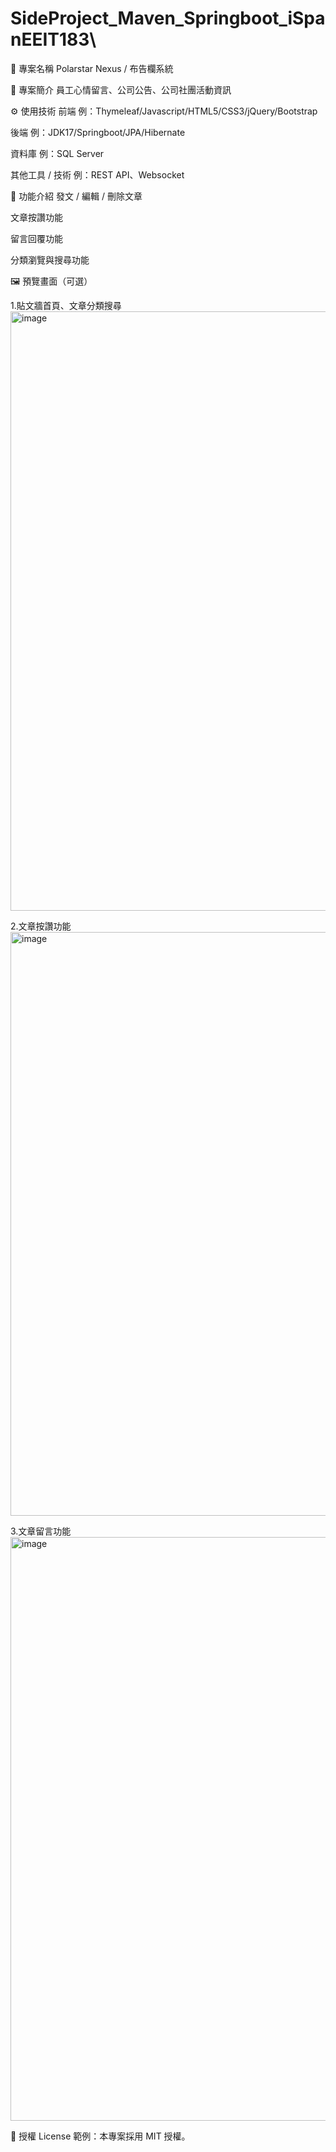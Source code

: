 # SideProject_Maven_Springboot_iSpanEEIT183\

📘 專案名稱
Polarstar Nexus / 布告欄系統

📖 專案簡介
員工心情留言、公司公告、公司社團活動資訊

⚙️ 使用技術
前端
例：Thymeleaf/Javascript/HTML5/CSS3/jQuery/Bootstrap

後端
例：JDK17/Springboot/JPA/Hibernate

資料庫
例：SQL Server

其他工具 / 技術
例：REST API、Websocket

🚀 功能介紹
 發文 / 編輯 / 刪除文章

 文章按讚功能

 留言回覆功能

 分類瀏覽與搜尋功能

🖼️ 預覽畫面（可選）

1.貼文牆首頁、文章分類搜尋
<img width="959" alt="image" src="https://github.com/user-attachments/assets/9b5bc5de-39b8-46e8-9f0e-3e8317aedae3" />

2.文章按讚功能
<img width="934" alt="image" src="https://github.com/user-attachments/assets/2c90551a-8f2e-4b35-ac90-4db3ad920b41" />

3.文章留言功能
<img width="934" alt="image" src="https://github.com/user-attachments/assets/99713ac7-9acb-41b1-88ba-dfd1c28334e6" />
 
📄 授權 License
範例：本專案採用 MIT 授權。
